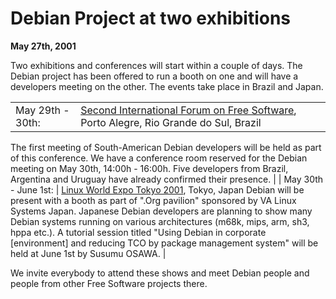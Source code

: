 
Debian Project at two exhibitions
=================================


**May 27th, 2001**


Two exhibitions and conferences will start within a couple of days.
The Debian project has been offered to run a booth on one and will
have a developers meeting on the other. The events take place in
Brazil and Japan.


|  |  |
| --- | --- |
| May 29th - 30th: | [Second International Forum on Free Software](https://www.debian.org/events/2001/0529-fsforum), Porto Alegre, Rio Grande do Sul, Brazil
The first meeting of South-American Debian developers will be held
as part of this conference. We have a conference room reserved for
the Debian meeting on May 30th, 14:00h - 16:00h. Five developers from
Brazil, Argentina and Uruguay have already confirmed their presence.
 |
| May 30th - June 1st: | [Linux World Expo Tokyo 2001](https://www.debian.org/events/2001/0530-linuxexpo-tokyo), Tokyo, Japan
Debian will be present with a booth as part of ".Org pavilion"
sponsored by VA Linux Systems Japan. Japanese Debian developers are
planning to show many Debian systems running on various architectures
(m68k, mips, arm, sh3, hppa etc.).
A tutorial session titled "Using Debian in corporate [environment]
and reducing TCO by package management system" will be held at June 1st
by Susumu OSAWA.
 |


We invite everybody to attend these shows and meet Debian people and
people from other Free Software projects there.





